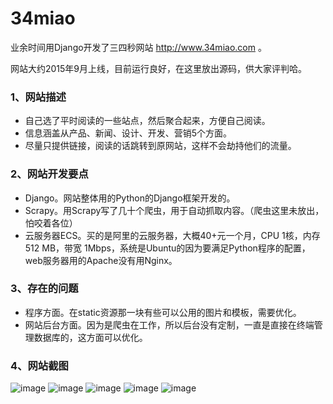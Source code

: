 # 34miao
业余时间用Django开发了三四秒网站 http://www.34miao.com 。

网站大约2015年9月上线，目前运行良好，在这里放出源码，供大家评判哈。

### 1、网站描述
* 自己选了平时阅读的一些站点，然后聚合起来，方便自己阅读。
* 信息涵盖从产品、新闻、设计、开发、营销5个方面。
* 尽量只提供链接，阅读的话跳转到原网站，这样不会劫持他们的流量。

### 2、网站开发要点
* Django。网站整体用的Python的Django框架开发的。
* Scrapy。用Scrapy写了几十个爬虫，用于自动抓取内容。（爬虫这里未放出，怕咬着各位）
* 云服务器ECS。买的是阿里的云服务器，大概40+元一个月，CPU 1核，内存 512 MB，带宽 1Mbps，系统是Ubuntu的因为要满足Python程序的配置，web服务器用的Apache没有用Nginx。

### 3、存在的问题
* 程序方面。在static资源那一块有些可以公用的图片和模板，需要优化。
* 网站后台方面。因为是爬虫在工作，所以后台没有定制，一直是直接在终端管理数据库的，这方面可以优化。

### 4、网站截图
![image](https://github.com/wsb200514/34miao/blob/master/web_1.png)
![image](https://github.com/wsb200514/34miao/blob/master/web_2.png)
![image](https://github.com/wsb200514/34miao/blob/master/web_3.png)
![image](https://github.com/wsb200514/34miao/blob/master/web_4.png)
![image](https://github.com/wsb200514/34miao/blob/master/web_5.png)

